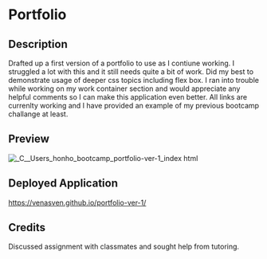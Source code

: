 # Portfolio

## Description

Drafted up a first version of a portfolio to use as I contiune working. I struggled a lot with this and it still needs quite a bit of work. Did my best to demonstrate usage of deeper css topics including flex box. I ran into trouble while working on my work container section and would appreciate any helpful comments so I can make this application even better. All links are currenlty working and I have provided an example of my previous bootcamp challange at least.

## Preview

![_C__Users_honho_bootcamp_portfolio-ver-1_index html](https://github.com/venasven/portfolio-ver-1/assets/141704995/86aa3f5d-9352-46d5-bb85-64de5e819df3)


## Deployed Application

https://venasven.github.io/portfolio-ver-1/

## Credits
Discussed assignment with classmates and sought help from tutoring.

